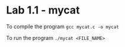 Lab 1.1 - mycat
===============

To compile the program
 `gcc mycat.c -o mycat`
 
 To run the program
  `./mycat <FILE_NAME>`
